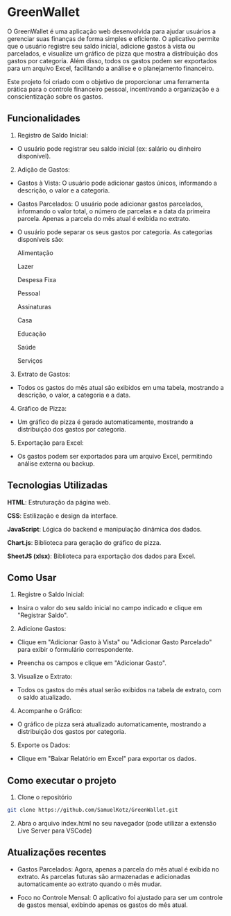 
# GreenWallet


O GreenWallet é uma aplicação web desenvolvida para ajudar usuários a gerenciar suas finanças de forma simples e eficiente. O aplicativo permite que o usuário registre seu saldo inicial, adicione gastos à vista ou parcelados, e visualize um gráfico de pizza que mostra a distribuição dos gastos por categoria. Além disso, todos os gastos podem ser exportados para um arquivo Excel, facilitando a análise e o planejamento financeiro.


Este projeto foi criado com o objetivo de proporcionar uma ferramenta prática para o controle financeiro pessoal, incentivando a organização e a conscientização sobre os gastos.

## Funcionalidades

1. Registro de Saldo Inicial:
- O usuário pode registrar seu saldo inicial (ex: salário ou dinheiro disponível).

2. Adição de Gastos:
- Gastos à Vista: O usuário pode adicionar gastos únicos, informando a descrição, o valor e a categoria.

- Gastos Parcelados: O usuário pode adicionar gastos parcelados, informando o valor total, o número de parcelas e a data da primeira parcela. Apenas a parcela do mês atual é exibida no extrato.
  
- O usuário pode separar os seus gastos por categoria. As categorias disponíveis são:

  Alimentação

  Lazer

  Despesa Fixa

  Pessoal

  Assinaturas

  Casa

  Educação

  Saúde
  
  Serviços
  

3. Extrato de Gastos:
- Todos os gastos do mês atual são exibidos em uma tabela, mostrando a descrição, o valor, a categoria e a data.

4. Gráfico de Pizza:
- Um gráfico de pizza é gerado automaticamente, mostrando a distribuição dos gastos por categoria.

5. Exportação para Excel:
- Os gastos podem ser exportados para um arquivo Excel, permitindo análise externa ou backup.




## Tecnologias Utilizadas

**HTML**: Estruturação da página web.

**CSS**: Estilização e design da interface.

**JavaScript**: Lógica do backend e manipulação dinâmica dos dados.

**Chart.js**: Biblioteca para geração do gráfico de pizza.

**SheetJS (xlsx)**: Biblioteca para exportação dos dados para Excel.



## Como Usar

1. Registre o Saldo Inicial:

- Insira o valor do seu saldo inicial no campo indicado e clique em "Registrar Saldo".

2. Adicione Gastos:

- Clique em "Adicionar Gasto à Vista" ou "Adicionar Gasto Parcelado" para exibir o formulário correspondente.

- Preencha os campos e clique em "Adicionar Gasto".

3. Visualize o Extrato:

- Todos os gastos do mês atual serão exibidos na tabela de extrato, com o saldo atualizado.


4. Acompanhe o Gráfico:

- O gráfico de pizza será atualizado automaticamente, mostrando a distribuição dos gastos por categoria.

5. Exporte os Dados:

- Clique em "Baixar Relatório em Excel" para exportar os dados.





## Como executar o projeto

1. Clone o repositório
```bash
git clone https://github.com/SamuelKotz/GreenWallet.git
```
2. Abra o arquivo index.html no seu navegador (pode utilizar a extensão Live Server para VSCode)

## Atualizações recentes

- Gastos Parcelados:
  Agora, apenas a parcela do mês atual é exibida no extrato.
   As parcelas futuras são armazenadas e adicionadas automaticamente ao extrato quando o mês mudar.

- Foco no Controle Mensal:
  O aplicativo foi ajustado para ser um controle de gastos mensal, exibindo apenas os gastos do mês atual.

